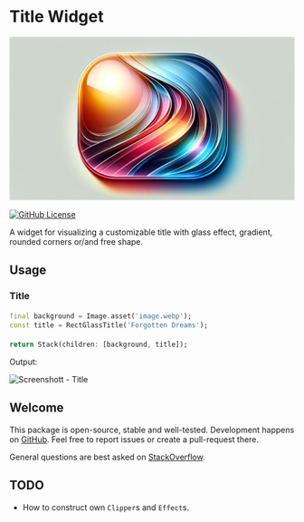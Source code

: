 # Title Widget

![Cover - Title Widget](https://raw.githubusercontent.com/signmotion/title/master/images/cover.webp)

[![GitHub License](https://img.shields.io/badge/license-MIT-blue.svg)](https://raw.githubusercontent.com/signmotion/title/master/LICENSE)

A widget for visualizing a customizable title with glass effect, gradient, rounded corners or/and free shape.

## Usage

### Title

```dart
final background = Image.asset('image.webp');
const title = RectGlassTitle('Forgotten Dreams');

return Stack(children: [background, title]);
```

Output:

![Screenshott - Title](https://raw.githubusercontent.com/signmotion/title/master/images/screenshots/title.webp)

## Welcome

This package is open-source, stable and well-tested. Development happens on
[GitHub](https://github.com/signmotion/title). Feel free to report issues
or create a pull-request there.

General questions are best asked on
[StackOverflow](https://stackoverflow.com/search?q=%5Btitle%5D+flutter).

## TODO

- How to construct own `Clipper`s and `Effect`s.
